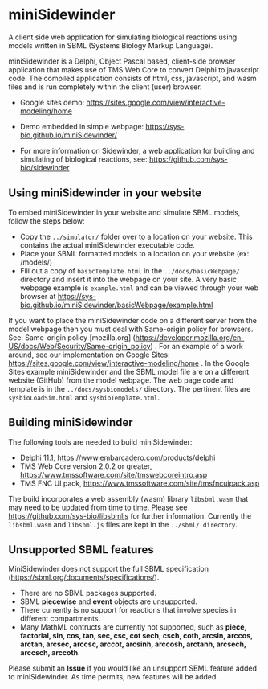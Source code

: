 # miniSidewinder
A client side web application for simulating biological reactions using models written in SBML (Systems Biology Markup Language).

miniSidewinder is a Delphi, Object Pascal based, client-side browser application that makes use of TMS Web Core to convert Delphi to javascript code. The compiled application consists of html, css, javascript, and wasm files and is run completely within the client (user) browser.
- Google sites demo: https://sites.google.com/view/interactive-modeling/home  

- Demo embedded in simple webpage: https://sys-bio.github.io/miniSidewinder/

- For more information on Sidewinder, a web application for building and simulating of biological reactions, see: https://github.com/sys-bio/sidewinder

## Using miniSidewinder in your website
To embed miniSidewinder in your website and simulate SBML models, follow the steps below:
- Copy the `../simulator/` folder over to a location on your website. This contains the actual miniSidewinder executable code.
- Place your SBML formatted models to a location on your website (ex: /models/)
- Fill out a copy of `basicTemplate.html` in the `../docs/basicWebpage/` directory and insert it into the webpage on your site. A very basic webpage example is `example.html` and can be viewed through your web browser at https://sys-bio.github.io/miniSidewinder/basicWebpage/example.html

If you want to place the miniSidewinder code on a different server from the model webpage then you must deal with Same-origin policy for browsers.  See: Same-origin policy [mozilla.org] (https://developer.mozilla.org/en-US/docs/Web/Security/Same-origin_policy) . For an example of a work around, see our implementation on Google Sites: https://sites.google.com/view/interactive-modeling/home . In the Google Sites example miniSidewinder and the SBML model file are on a different website (GitHub) from the model webpage. The web page code and template is in the `../docs/sysbiomodels/` directory. The pertinent files are `sysbioLoadSim.html` and `sysbioTemplate.html`.

## Building miniSidewinder
The following tools are needed to build miniSidewinder:
- Delphi 11.1, https://www.embarcadero.com/products/delphi
- TMS Web Core version 2.0.2 or greater, https://www.tmssoftware.com/site/tmswebcoreintro.asp
- TMS FNC UI pack, https://www.tmssoftware.com/site/tmsfncuipack.asp

The build incorporates a web assembly (wasm) library `libsbml.wasm` that may need to be updated from time to time. Please see https://github.com/sys-bio/libsbmljs for further information. Currently the `libsbml.wasm` and `libsbml.js` files are kept in the `../sbml/ directory`.

## Unsupported SBML features
MiniSidewinder does not support the full SBML specification (https://sbml.org/documents/specifications/).
- There are no SBML packages supported.
- SBML **piecewise** and **event** objects are unsupported.
- There currently is no support for reactions that involve species in different compartments.
- Many MathML contructs are currently not supported, such as **piece, factorial, sin, cos, tan, sec, csc, cot sech, csch, coth, arcsin, arccos,
 arctan, arcsec, arccsc, arccot, arcsinh, arccosh, arctanh, arcsech, arccsch, arccoth**.

Please submit an **Issue** if you would like an unsupport SBML feature added to miniSidewinder. As time permits, new features will be added.
